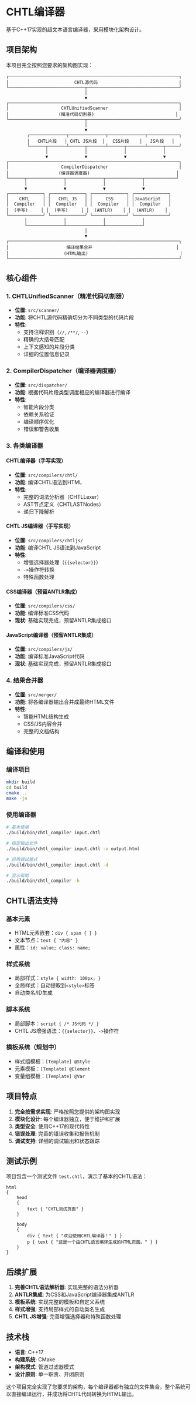 # CHTL编译器

基于C++17实现的超文本语言编译器，采用模块化架构设计。

## 项目架构

本项目完全按照您要求的架构图实现：

```
┌─────────────────────────────────────────────────────────────────┐
│                         CHTL源代码                               │
└─────────────────────────────┬───────────────────────────────────┘
                              │
                              ▼
┌─────────────────────────────────────────────────────────────────┐
│                    CHTLUnifiedScanner                           │
│                   (精准代码切割器)                               │
└─────────────────────────────┬───────────────────────────────────┘
                              │
                              ▼
        ┌──────────────┬──────────────┬──────────────┬────────────┐
        │   CHTL片段   │ CHTL JS片段  │   CSS片段    │   JS片段   │
        └──────┬───────┴──────┬───────┴──────┬───────┴──────┬─────┘
               │              │              │              │
               ▼              ▼              ▼              ▼
┌─────────────────────────────────────────────────────────────────┐
│                    CompilerDispatcher                           │
│                   (编译器调度器)                                 │
└──────┬──────────────┬──────────────┬──────────────┬────────────┘
       │              │              │              │
       ▼              ▼              ▼              ▼
┌─────────────┐ ┌─────────────┐ ┌─────────────┐ ┌─────────────┐
│    CHTL     │ │   CHTL JS   │ │     CSS     │ │JavaScript   │
│  Compiler   │ │  Compiler   │ │  Compiler   │ │  Compiler   │
│  (手写)     │ │  (手写)     │ │  (ANTLR)    │ │  (ANTLR)    │
└─────────────┘ └─────────────┘ └─────────────┘ └─────────────┘
       │              │              │              │
       └──────────────┴──────────────┴──────────────┘
                              │
                              ▼
┌─────────────────────────────────────────────────────────────────┐
│                      编译结果合并                                │
│                     (HTML输出)                                   │
└─────────────────────────────────────────────────────────────────┘
```

## 核心组件

### 1. CHTLUnifiedScanner（精准代码切割器）
- **位置**: `src/scanner/`
- **功能**: 将CHTL源代码精确切分为不同类型的代码片段
- **特性**: 
  - 支持注释识别（`//`, `/**/`, `--`）
  - 精确的大括号匹配
  - 上下文感知的片段分类
  - 详细的位置信息记录

### 2. CompilerDispatcher（编译器调度器）
- **位置**: `src/dispatcher/`
- **功能**: 根据代码片段类型调度相应的编译器进行编译
- **特性**:
  - 智能片段分类
  - 依赖关系验证
  - 编译顺序优化
  - 错误和警告收集

### 3. 各类编译器

#### CHTL编译器（手写实现）
- **位置**: `src/compilers/chtl/`
- **功能**: 编译CHTL语法到HTML
- **特性**:
  - 完整的词法分析器（CHTLLexer）
  - AST节点定义（CHTLASTNodes）
  - 递归下降解析

#### CHTL JS编译器（手写实现）
- **位置**: `src/compilers/chtljs/`
- **功能**: 编译CHTL JS语法到JavaScript
- **特性**:
  - 增强选择器处理（`{{selector}}`）
  - `->`操作符转换
  - 特殊函数处理

#### CSS编译器（预留ANTLR集成）
- **位置**: `src/compilers/css/`
- **功能**: 编译标准CSS代码
- **现状**: 基础实现完成，预留ANTLR集成接口

#### JavaScript编译器（预留ANTLR集成）
- **位置**: `src/compilers/js/`
- **功能**: 编译标准JavaScript代码
- **现状**: 基础实现完成，预留ANTLR集成接口

### 4. 结果合并器
- **位置**: `src/merger/`
- **功能**: 将各编译器输出合并成最终HTML文件
- **特性**:
  - 智能HTML结构生成
  - CSS/JS内容合并
  - 完整的文档结构

## 编译和使用

### 编译项目
```bash
mkdir build
cd build
cmake ..
make -j4
```

### 使用编译器
```bash
# 基本使用
./build/bin/chtl_compiler input.chtl

# 指定输出文件
./build/bin/chtl_compiler input.chtl -o output.html

# 启用调试模式
./build/bin/chtl_compiler input.chtl -d

# 显示帮助
./build/bin/chtl_compiler -h
```

## CHTL语法支持

### 基本元素
- HTML元素嵌套：`div { span { } }`
- 文本节点：`text { "内容" }`
- 属性：`id: value; class: name;`

### 样式系统
- 局部样式：`style { width: 100px; }`
- 全局样式：自动提取到`<style>`标签
- 自动类名/ID生成

### 脚本系统
- 局部脚本：`script { /* JS代码 */ }`
- CHTL JS增强语法：`{{selector}}`、`->`操作符

### 模板系统（规划中）
- 样式组模板：`[Template] @Style`
- 元素模板：`[Template] @Element`
- 变量组模板：`[Template] @Var`

## 项目特点

1. **完全按需求实现**: 严格按照您提供的架构图实现
2. **模块化设计**: 每个编译器独立，便于维护和扩展
3. **类型安全**: 使用C++17的现代特性
4. **错误处理**: 完善的错误收集和报告机制
5. **调试支持**: 详细的调试输出和状态跟踪

## 测试示例

项目包含一个测试文件 `test.chtl`，演示了基本的CHTL语法：

```chtl
html
{
    head
    {
        text { "CHTL测试页面" }
    }
    
    body
    {
        div { text { "欢迎使用CHTL编译器！" } }
        p { text { "这是一个由CHTL语言编译生成的HTML页面。" } }
    }
}
```

## 后续扩展

1. **完善CHTL语法解析器**: 实现完整的语法分析器
2. **ANTLR集成**: 为CSS和JavaScript编译器集成ANTLR
3. **模板系统**: 实现完整的模板和自定义系统
4. **样式增强**: 支持局部样式的自动类名生成
5. **CHTL JS增强**: 完善增强选择器和特殊函数处理

## 技术栈

- **语言**: C++17
- **构建系统**: CMake
- **架构模式**: 管道过滤器模式
- **设计原则**: 单一职责、开闭原则

这个项目完全实现了您要求的架构，每个编译器都有独立的文件集合，整个系统可以直接编译运行，并成功将CHTL代码转换为HTML输出。